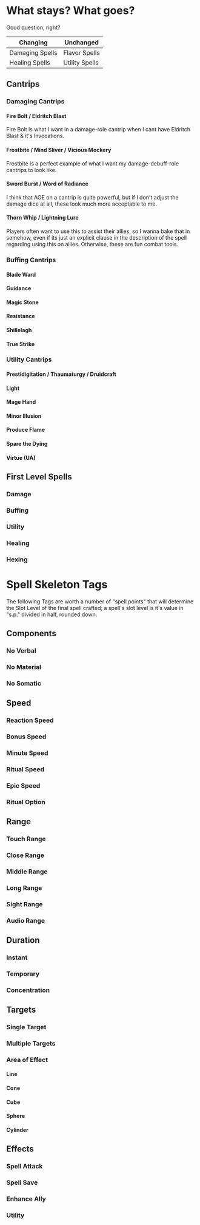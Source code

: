 # What stays? What goes?
Good question, right?

Changing | Unchanged
--- | ---
Damaging Spells | Flavor Spells
Healing Spells | Utility Spells

## Cantrips
### Damaging Cantrips
#### Fire Bolt / Eldritch Blast
Fire Bolt is what I want in a damage-role cantrip when I cant have Eldritch Blast & it's Invocations.

#### Frostbite / Mind Sliver / Vicious Mockery
Frostbite is a perfect example of what I want my damage-debuff-role cantrips to look like.

#### Sword Burst / Word of Radiance
I think that AOE on a cantrip is quite powerful, but if I don't adjust the damage dice at all, these look much more acceptable to me.

#### Thorn Whip / Lightning Lure
Players often want to use this to assist their allies, so I wanna bake that in somehow, even if its just an explicit clause in the description of the spell regarding using this on allies. Otherwise, these are fun combat tools.

### Buffing Cantrips
#### Blade Ward
#### Guidance
#### Magic Stone
#### Resistance
#### Shillelagh
#### True Strike

### Utility Cantrips
#### Prestidigitation / Thaumaturgy / Druidcraft
#### Light
#### Mage Hand
#### Minor Illusion
#### Produce Flame
#### Spare the Dying
#### Virtue (UA)

## First Level Spells
### Damage
### Buffing
### Utility
### Healing
### Hexing

# Spell Skeleton Tags
The following Tags are worth a number of "spell points" that will determine the Slot Level of the final spell crafted; a spell's slot level is it's value in "s.p." divided in half, rounded down. 

## Components
### No Verbal
### No Material
### No Somatic
## Speed
### Reaction Speed
### Bonus Speed
### Minute Speed
### Ritual Speed
### Epic Speed
### Ritual Option
## Range
### Touch Range
### Close Range
### Middle Range
### Long Range
### Sight Range
### Audio Range
## Duration
### Instant
### Temporary
### Concentration
## Targets
### Single Target
### Multiple Targets
### Area of Effect
#### Line
#### Cone
#### Cube
#### Sphere
#### Cylinder
## Effects
### Spell Attack
### Spell Save
### Enhance Ally
### Utility